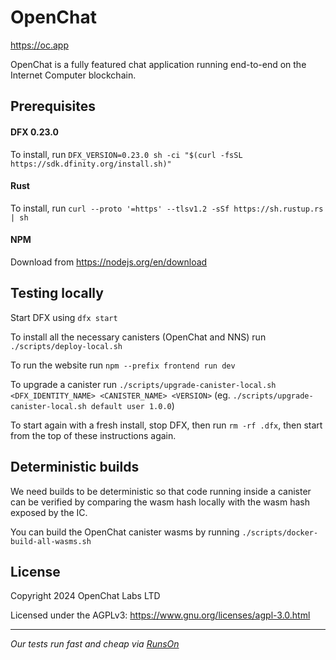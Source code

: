 # OpenChat

https://oc.app

OpenChat is a fully featured chat application running end-to-end on the Internet Computer blockchain.

## Prerequisites

#### DFX 0.23.0

To install, run `DFX_VERSION=0.23.0 sh -ci "$(curl -fsSL https://sdk.dfinity.org/install.sh)"`

#### Rust

To install, run `curl --proto '=https' --tlsv1.2 -sSf https://sh.rustup.rs | sh`

#### NPM

Download from https://nodejs.org/en/download

## Testing locally

Start DFX using `dfx start`

To install all the necessary canisters (OpenChat and NNS) run `./scripts/deploy-local.sh`

To run the website run `npm --prefix frontend run dev`

To upgrade a canister run `./scripts/upgrade-canister-local.sh <DFX_IDENTITY_NAME> <CANISTER_NAME> <VERSION>` (eg. `./scripts/upgrade-canister-local.sh default user 1.0.0`)

To start again with a fresh install, stop DFX, then run `rm -rf .dfx`, then start from the top of these instructions again.

## Deterministic builds

We need builds to be deterministic so that code running inside a canister can be verified by comparing the
wasm hash locally with the wasm hash exposed by the IC.

You can build the OpenChat canister wasms by running `./scripts/docker-build-all-wasms.sh`

## License

Copyright 2024 OpenChat Labs LTD

Licensed under the AGPLv3: https://www.gnu.org/licenses/agpl-3.0.html

---

*Our tests run fast and cheap via [RunsOn](https://runs-on.com)*
